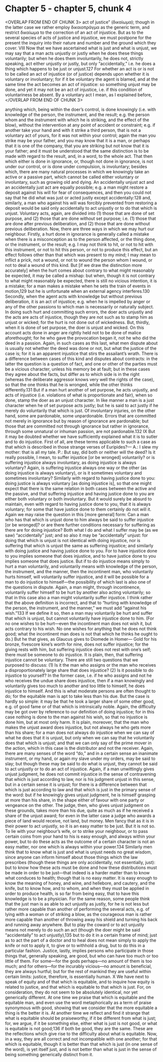 # Chapter 5 - chapter 5, chunk 4

<OVERLAP FROM END OF CHUNK 3>
act of justice” (δικαίωμα); though in the latter case we rather employ δικαιοπράγμα as the generic term, and restrict δικαίωμα to the correction of an act of injustice. But as to the several species of acts of justice and injustice, we must postpone for the present the inquiry into their nature and number and the ground which they cover. VIII Now that we have ascertained what is just and what is unjust, we may say that a man acts unjustly or justly when he does these things voluntarily; but when he does them involuntarily, he does not, strictly speaking, act either unjustly or justly, but only “accidentally,” i.e. he does a thing which happens to be just or unjust.127 For whether an act is or is not to be called an act of injustice (or of justice) depends upon whether it is voluntary or involuntary; for if it be voluntary the agent is blamed, and at the same time the act becomes an act of injustice: so something unjust may be done, and yet it may not be an act of injustice, i.e. if this condition of voluntariness be absent. By a voluntary act I mean, as I explained before,
</OVERLAP FROM END OF CHUNK 3>

anything which, being within the doer’s control, is done knowingly (i.e. with knowledge of the person, the instrument, and the result; e.g. the person whom and the instrument with which he is striking, and the effect of the blow), without the intervention at any point of accident or constraint; e.g. if another take your hand and with it strike a third person, that is not a voluntary act of yours, for it was not within your control; again the man you strike may be your father, and you may know that it is a man, or perhaps that it is one of the company, that you are striking but not know that it is your father; and it must be understood that the same distinction is to be made with regard to the result, and, in a word, to the whole act. That then which either is done in ignorance, or, though not done in ignorance, is not under our control, or is done under compulsion, is involuntary; besides which, there are many natural processes in which we knowingly take an active or a passive part, which cannot be called either voluntary or involuntary, such as growing old and dying. An accidentally unjust act and an accidentally just act are equally possible; e.g. a man might restore a deposit against his will for fear of consequences, and then you could not say that he did what was just or acted justly except accidentally:128 and, similarly, a man who against his will was forcibly prevented from restoring a deposit would be said only accidentally to act unjustly or to do that which is unjust. Voluntary acts, again, are divided into (1) those that are done of set purpose, and (2) those that are done without set purpose; i.e. (1) those that are done after previous deliberation, and (2) those that are done without previous deliberation. Now, there are three ways in which we may hurt our neighbour. Firstly, a hurt done in ignorance is generally called a mistake when there is a misconception as to the person affected, or the thing done, or the instrument, or the result; e.g. I may not think to hit, or not to hit with this instrument, or not to hit this person, or not to produce this effect, but an effect follows other than that which was present to my mind; I may mean to inflict a prick, not a wound, or not to wound the person whom I wound, or not to deal a wound of this kind. But [if we draw the distinction more accurately] when the hurt comes about contrary to what might reasonably be expected, it may be called a mishap: but when, though it is not contrary to what might reasonably be expected, there is still no vicious intention, it is a mistake; for a man makes a mistake when he sets the train of events in motion,129 but he is unfortunate when an external agency interferes.130 Secondly, when the agent acts with knowledge but without previous deliberation, it is an act of injustice; e.g. when he is impelled by anger or any of the other passions to which man is necessarily or naturally subject. In doing such hurt and committing such errors, the doer acts unjustly and the acts are acts of injustice, though they are not such as to stamp him as unjust or wicked; for the hurt is not done out of wickedness. But, thirdly, when it is done of set purpose, the doer is unjust and wicked. On this account acts done in anger are rightly held not to be done of malice aforethought; for he who gave the provocation began it, not he who did the deed in a passion. Again, in such cases as this last, what men dispute about is usually not whether the deed was done or not, but what the justice of the case is; for it is an apparent injustice that stirs the assailant’s wrath. There is a difference between cases of this kind and disputes about contracts: in the latter the question is a question of fact, and one or other of the parties must be a vicious character, unless his memory be at fault; but in these cases they agree about the facts, but differ as to which side is in the right (whereas the deliberate aggressor knows very well the rights of the case), so that the one thinks that he is wronged, while the other thinks differently.131 But if a man hurt another of set purpose, he acts unjustly, and acts of injustice (i.e. violations of what is proportionate and fair), when so done, stamp the doer as an unjust character. In like manner a man is a just character when he of set purpose acts justly; but he is said to act justly if he merely do voluntarily that which is just. Of involuntary injuries, on the other hand, some are pardonable, some unpardonable. Errors that are committed not merely in ignorance but by reason of ignorance are pardonable; but those that are committed not through ignorance but rather in ignorance, through some unnatural or inhuman passion, are not pardonable.132 IX But it may be doubted whether we have sufficiently explained what it is to sutler and to do injustice. First of all, are these terms applicable to such a case as that which is described in those strange verses of Euripides?⁠— A.: I slew my mother: that is all my tale. P.: But say, did both or neither will the deed? Is it really possible, I mean, to suffer injustice [or be wronged] voluntarily? or is suffering injustice always involuntary, as doing injustice is always voluntary? Again, is suffering injustice always one way or the other (as doing injustice is always voluntary), or is it sometimes voluntary and sometimes involuntary? Similarly with regard to having justice done to you: doing justice is always voluntary [as doing injustice is], so that one might expect that there is the same relation in both cases between the active and the passive, and that suffering injustice and having justice done to you are either both voluntary or both involuntary. But it would surely be absurd to maintain, even with regard to having justice done to you, that it is always voluntary; for some that have justice done to them certainly do not will it. Again we may raise the question in this [more general] form: Can a man who has that which is unjust done to him always be said to suffer injustice [or be wronged]? or are there further conditions necessary for suffering as there are for doing injustice? Both what I do and what I suffer may be (as we saw) “accidentally” just; and so also it may be “accidentally” unjust: for doing that which is unjust is not identical with doing injustice, nor is suffering that which is unjust the same as suffering injustice; and similarly with doing justice and having justice done to you. For to have injustice done to you implies someone that does injustice, and to have justice done to you implies someone that does justice. But if to do injustice means simply to hurt a man voluntarily, and voluntarily means with knowledge of the person, the instrument, and the manner, then the incontinent man, who voluntarily hurts himself, will voluntarily suffer injustice, and it will be possible for a man to do injustice to himself⁠—the possibility of which last is also one of the questions in dispute. Again, a man might, through incontinence, voluntarily suffer himself to be hurt by another also acting voluntarily; so that in this case also a man might voluntarily suffer injustice. I think rather that the above definition is incorrect, and that to “hurting with knowledge of the person, the instrument, and the manner,” we must add “against his wish.”133 If we define it so, then a man may voluntarily be hurt and suffer that which is unjust, but cannot voluntarily have injustice done to him. (For no one wishes to be hurt⁠—even the incontinent man does not wish it, but acts contrary to his wish. No one wishes for anything that he does not think good; what the incontinent man does is not that which he thinks he ought to do.) But he that gives, as Glaucus gives to Diomede in Homer⁠— Gold for his bronze, fivescore kine’s worth for nine, does not suffer injustice; for the giving rests with him, but suffering injustice does not rest with one’s self; there must be someone to do injustice. It is plain, then, that suffering injustice cannot be voluntary. There are still two questions that we purposed to discuss: (1) Is it the man who assigns or the man who receives a disproportionately large share that does injustice? (2) Is it possible to do injustice to yourself? In the former case, i.e. if he who assigns and not he who receives the undue share does injustice, then if a man knowingly and voluntarily gives too much to another and too little to himself, he does injustice to himself. And this is what moderate persons are often thought to do; for the equitable man is apt to take less than his due. But the case is hardly so simple: it may be that he took a larger share of some other good, e.g. of good fame or of that which is intrinsically noble. Again, the difficulty may be got over by reference to our definition of doing injustice; for in this case nothing is done to the man against his wish, so that no injustice is done him, but at most only harm. It is plain, moreover, that the man who makes the unjust award does injustice, but not always he who gets more than his share; for a man does not always do injustice when we can say of what he does that it is unjust, but only when we can say that he voluntarily does that which is unjust; and that we can only say of the prime mover in the action, which in this case is the distributor and not the receiver. Again, there are many senses of the word “do,” and in a certain sense an inanimate instrument, or my hand, or again my slave under my orders, may be said to slay; but though these may be said to do what is unjust, they cannot be said to act unjustly or to do an act of injustice. Again, if a man unwittingly gives unjust judgment, he does not commit injustice in the sense of contravening that which is just according to law, nor is his judgment unjust in this sense, but in a certain sense it is unjust; for there is a difference between that which is just according to law and that which is just in the primary sense of the word: but if he knowingly gives unjust judgment, he is himself grasping at more than his share, in the shape either of favour with one party or vengeance on the other. The judge, then, who gives unjust judgment on these grounds, takes more than his due, quite as much as if he received a share of the unjust award; for even in the latter case a judge who awards a piece of land would receive, not land, but money. Men fancy that as it is in their power to act unjustly, so it is an easy matter to be just. But it is not so. To lie with your neighbour’s wife, or to strike your neighbour, or to pass certain coins from your hand to his is easy enough, and always within your power, but to do these acts as the outcome of a certain character is not an easy matter, nor one which is always within your power.134 Similarly men think that to know what is just and what is unjust needs no great wisdom, since anyone can inform himself about those things which the law prescribes (though these things are only accidentally, not essentially, just): but to know how these acts must be done and how these distributions must be made in order to be just⁠—that indeed is a harder matter than to know what conduces to health; though that is no easy matter. It is easy enough to know the meaning of honey, and wine, and hellebore, and cautery, and the knife, but to know how, and to whom, and when they must be applied in order to produce health, is so far from being easy, that to have this knowledge is to be a physician. For the same reason, some people think that the just man is as able to act unjustly as justly, for he is not less but rather more capable than another of performing the several acts, e.g. of lying with a woman or of striking a blow, as the courageous man is rather more capable than another of throwing away his shield and turning his back and running away anywhere. But to play the coward or to act unjustly means not merely to do such an act (though the doer might be said “accidentally” to act unjustly),135 but to do it in a certain frame of mind; just as to act the part of a doctor and to heal does not mean simply to apply the knife or not to apply it, to give or to withhold a drug, but to do this in a particular fashion. Justice, lastly, implies persons who participate in those things that, generally speaking, are good, but who can have too much or too little of them. For some⁠—for the gods perhaps⁠—no amount of them is too much; and for others⁠—for the incurably vicious⁠—no amount is beneficial, they are always hurtful; but for the rest of mankind they are useful within certain limits: justice, therefore, is essentially human. X We have next to speak of equity and of that which is equitable, and to inquire how equity is related to justice, and that which is equitable to that which is just. For, on consideration, they do not seem to be absolutely identical, nor yet generically different. At one time we praise that which is equitable and the equitable man, and even use the word metaphorically as a term of praise synonymous with good, showing that we consider that the more equitable a thing is the better it is. At another time we reflect and find it strange that what is equitable should be praiseworthy, if it be different from what is just; for, we argue, if it be something else, either what is just is not good, or what is equitable is not good;136 if both be good, they are the same. These are the reflections which give rise to the difficulty about what is equitable. Now, in a way, they are all correct and not incompatible with one another; for that which is equitable, though it is better than that which is just (in one sense of the word), is yet itself just, and is not better than what is just in the sense of being something generically distinct from it.